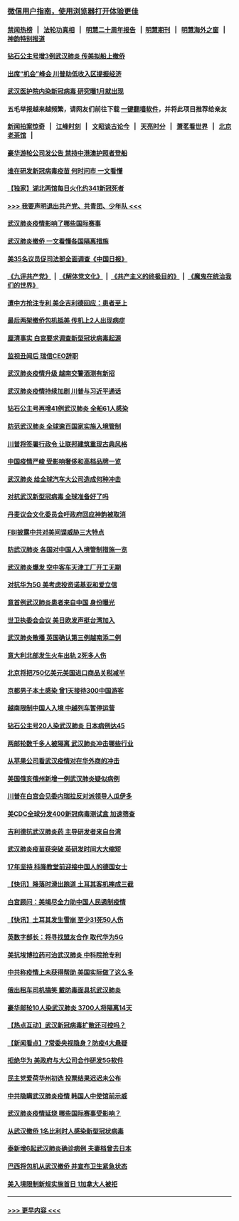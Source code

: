 ### [微信用户指南，使用浏览器打开体验更佳](https://github.com/gfw-breaker/banned-news1/blob/master/indexes/wechat-guide.md?t=0)
#### [禁闻热榜](热点新闻.md?t=0)  &nbsp;&nbsp;|&nbsp;&nbsp; [法轮功真相](https://github.com/gfw-breaker/truth/blob/master/README.md?t=0) &nbsp;&nbsp;|&nbsp;&nbsp; [明慧二十周年报告](https://github.com/gfw-breaker/mh-reports/blob/master/README.md?t=0) &nbsp;&nbsp;|&nbsp;&nbsp;[明慧期刊](https://github.com/gfw-breaker/mh-qikan) &nbsp;&nbsp;|&nbsp;&nbsp; [明慧海外之窗](https://github.com/gfw-breaker/mh-news/blob/master/README.md?t=0) &nbsp;&nbsp;|&nbsp;&nbsp; [神韵特别报道](https://github.com/gfw-breaker/mh-news/blob/master/shenyun.md?t=0)
#### [钻石公主号增3例武汉肺炎 传美拟船上撤侨](../pages/nsc418/n11853240.md?t=02081344) 
#### [出席“机会”峰会 川普助低收入区提振经济](../pages/nsc418/n11853232.md?t=02081344) 
#### [武汉医护院内染新冠病毒 研究曝1月就出现](../pages/nsc418/n11852928.md?t=02081344) 
#### 五毛举报越来越频繁，请网友们前往下载 [一键翻墙软件](https://github.com/gfw-breaker/ssr-accounts)，并将此项目推荐给亲友
#### [新闻拍案惊奇](https://github.com/gfw-breaker/banned-news1/blob/master/pages/link4.md) &nbsp;&nbsp;|&nbsp;&nbsp; [江峰时刻](https://github.com/gfw-breaker/banned-news1/blob/master/pages/link4.md) &nbsp;&nbsp;|&nbsp;&nbsp; [文昭谈古论今](https://github.com/gfw-breaker/banned-news1/blob/master/pages/link4.md) &nbsp;&nbsp;|&nbsp;&nbsp; [天亮时分](https://github.com/gfw-breaker/banned-news1/blob/master/pages/link4.md) &nbsp;&nbsp;|&nbsp;&nbsp; [萧茗看世界](https://github.com/gfw-breaker/banned-news1/blob/master/pages/link4.md) &nbsp;&nbsp;|&nbsp;&nbsp; [北京老茶馆](https://github.com/gfw-breaker/banned-news1/blob/master/pages/link4.md) &nbsp;&nbsp;|&nbsp;&nbsp; 
#### [豪华游轮公司发公告 禁持中港澳护照者登船](../pages/nsc418/n11852761.md?t=02081344) 
#### [谁在研发新冠病毒疫苗 何时问市 一文看懂](../pages/nsc418/n11852840.md?t=02081344) 
#### [【独家】湖北两馆每日火化约341新冠死者](../pages/nsc418/n11845444.md?t=02081344) 
#### [>>> 我要声明退出共产党、共青团、少年队 <<<](https://github.com/begood0513/goodnews/blob/master/quit/letter.md) 
#### [武汉肺炎疫情影响了哪些国际赛事](../pages/nsc418/n11852441.md?t=02081344) 
#### [武汉肺炎撤侨 一文看懂各国隔离措施](../pages/nsc418/n11844216.md?t=02081344) 
#### [美35名议员促司法部全面调查《中国日报》](../pages/nsc418/n11852435.md?t=02081344) 
#### [《九评共产党》](https://github.com/begood0513/9ping.md/blob/master/README.md) &nbsp;|&nbsp; [《解体党文化》](../../../../jtdwh.md/blob/master/README.md)  &nbsp;|&nbsp; [《共产主义的终极目的》](../../../../gczydzjmd.md/blob/master/README.md) &nbsp;|&nbsp; [《魔鬼在统治我们的世界》](../../../../mgztzwmdsj.md/blob/master/README.md) 
#### [遭中方抢注专利 美企吉利德回应：患者至上](../pages/nsc418/n11852037.md?t=02081344) 
#### [最后两架撤侨包机抵美 传机上2人出现病症](../pages/nsc418/n11852173.md?t=02081344) 
#### [厘清事实 白宫要求调查新型冠状病毒起源](../pages/nsc418/n11852106.md?t=02081344) 
#### [监视丑闻后 瑞信CEO辞职](../pages/nsc418/n11852127.md?t=02081344) 
#### [武汉肺炎疫情升级 越南交警酒测有新招](../pages/nsc418/n11851632.md?t=02081344) 
#### [武汉肺炎疫情持续加剧 川普与习近平通话](../pages/nsc418/n11851613.md?t=02081344) 
#### [钻石公主号再增41例武汉肺炎 全船61人感染](../pages/nsc418/n11850401.md?t=02081344) 
#### [防范武汉肺炎 全球逾百国家实施入境管制](../pages/nsc418/n11850557.md?t=02081344) 
#### [川普将签署行政令 让联邦建筑重现古典风格](../pages/nsc418/n11850654.md?t=02081344) 
#### [中国疫情严峻 受影响奢侈和高档品牌一览](../pages/nsc418/n11850319.md?t=02081344) 
#### [武汉肺炎 给全球汽车大公司造成何种冲击](../pages/nsc418/n11850056.md?t=02081344) 
#### [对抗武汉新型冠病毒 全球准备好了吗](../pages/nsc418/n11850142.md?t=02081344) 
#### [丹麦议会文化委员会吁政府回应神韵被取消](../pages/nsc418/n11849312.md?t=02081344) 
#### [FBI披露中共对美间谍威胁三大特点](../pages/nsc418/n11849700.md?t=02081344) 
#### [防武汉肺炎 各国对中国人入境管制措施一览](../pages/nsc418/n11838726.md?t=02081344) 
#### [武汉肺炎爆发 空中客车天津工厂开工无期](../pages/nsc418/n11849634.md?t=02081344) 
#### [对抗华为5G 美考虑投资诺基亚和爱立信](../pages/nsc418/n11849510.md?t=02081344) 
#### [意首例武汉肺炎患者来自中国 身份曝光](../pages/nsc418/n11849454.md?t=02081344) 
#### [世卫执委会会议 美日欧发声挺台湾加入](../pages/nsc418/n11849433.md?t=02081344) 
#### [武汉肺炎散播 英国确认第三例越南添二例](../pages/nsc418/n11849439.md?t=02081344) 
#### [意大利北部发生火车出轨 2死多人伤](../pages/nsc418/n11848999.md?t=02081344) 
#### [北京将把750亿美元美国进口商品关税减半](../pages/nsc418/n11848896.md?t=02081344) 
#### [京都男子本土感染 曾1天接待300中国游客](../pages/nsc418/n11848641.md?t=02081344) 
#### [越南限制中国人入境 中越列车暂停运营](../pages/nsc418/n11847844.md?t=02081344) 
#### [钻石公主号20人染武汉肺炎 日本病例达45](../pages/nsc418/n11847823.md?t=02081344) 
#### [两邮轮数千多人被隔离 武汉肺炎冲击哪些行业](../pages/nsc418/n11847456.md?t=02081344) 
#### [从苹果公司看武汉疫情对在华外商的冲击](../pages/nsc418/n11847586.md?t=02081344) 
#### [美国俄亥俄州新增一例武汉肺炎疑似病例](../pages/nsc418/n11847714.md?t=02081344) 
#### [川普在白宫会见委内瑞拉反对派领导人瓜伊多](../pages/nsc418/n11847391.md?t=02081344) 
#### [美CDC全球分发400新冠病毒测试盒 加速筛查](../pages/nsc418/n11847260.md?t=02081344) 
#### [吉利德抗武汉肺炎药 主导研发者来自台湾](../pages/nsc418/n11847064.md?t=02081344) 
#### [武汉肺炎疫苗获突破 英研发时间大大缩短](../pages/nsc418/n11846915.md?t=02081344) 
#### [17年坚持 科隆教堂前迎接中国人的德国女士](../pages/nsc418/n11846781.md?t=02081344) 
#### [【快讯】降落时滑出跑道 土耳其客机摔成三截](../pages/nsc418/n11847021.md?t=02081344) 
#### [白宫顾问：美竭尽全力助中国人民遏制疫情](../pages/nsc418/n11846756.md?t=02081344) 
#### [【快讯】土耳其发生雪崩 至少31死50人伤](../pages/nsc418/n11846680.md?t=02081344) 
#### [英数字部长：将寻找盟友合作 取代华为5G](../pages/nsc418/n11846485.md?t=02081344) 
#### [美抗埃博拉药可治武汉肺炎 中科院抢专利](../pages/nsc418/n11846409.md?t=02081344) 
#### [中共称疫情上未获得帮助 美国实际做了这么多](../pages/nsc418/n11846008.md?t=02081344) 
#### [俄出租车司机搞笑 戴防毒面具抗武汉肺炎](../pages/nsc418/n11845703.md?t=02081344) 
#### [豪华邮轮10人染武汉肺炎 3700人将隔离14天](../pages/nsc418/n11845543.md?t=02081344) 
#### [【热点互动】武汉新冠病毒扩散还可控吗？](../pages/nsc418/n11844750.md?t=02081344) 
#### [【新闻看点】7常委央视隐身？防疫4大悬疑](../pages/nsc418/n11844611.md?t=02081344) 
#### [拒绝华为 美政府与大公司合作研发5G软件](../pages/nsc418/n11844625.md?t=02081344) 
#### [民主党爱荷华州初选 投票结果迟迟未公布](../pages/nsc418/n11844207.md?t=02081344) 
#### [中共隐瞒武汉肺炎疫情 韩国人中使馆前示威](../pages/nsc418/n11844084.md?t=02081344) 
#### [武汉肺炎疫情延烧 哪些国际赛事受影响？](../pages/nsc418/n11843958.md?t=02081344) 
#### [从武汉撤侨 1名比利时人感染新型冠状病毒](../pages/nsc418/n11843977.md?t=02081344) 
#### [泰新增6起武汉肺炎确诊病例 夫妻档曾去日本](../pages/nsc418/n11843900.md?t=02081344) 
#### [巴西将包机从武汉撤侨 并宣布卫生紧急状态](../pages/nsc418/n11843418.md?t=02081344) 
#### [美入境限制新规实施首日 1加拿大人被拒](../pages/nsc418/n11843058.md?t=02081344) 

----
#### [ >>> 更早内容 <<< ](../indexes/nsc418-earlier.md)
